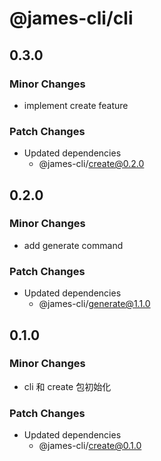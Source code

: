 # @james-cli/cli

## 0.3.0

### Minor Changes

- implement create feature

### Patch Changes

- Updated dependencies
  - @james-cli/create@0.2.0

## 0.2.0

### Minor Changes

- add generate command

### Patch Changes

- Updated dependencies
  - @james-cli/generate@1.1.0

## 0.1.0

### Minor Changes

- cli 和 create 包初始化

### Patch Changes

- Updated dependencies
  - @james-cli/create@0.1.0
